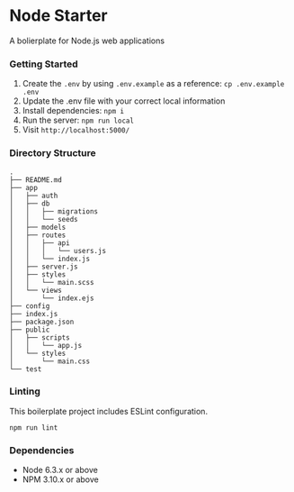 # Node Starter
A bolierplate for Node.js web applications

### Getting Started

1. Create the `.env` by using `.env.example` as a reference: `cp .env.example .env`
2. Update the .env file with your correct local information
3. Install dependencies: `npm i`
4. Run the server: `npm run local`
5. Visit `http://localhost:5000/`

### Directory Structure

```
.
├── README.md
├── app
│   ├── auth
│   ├── db
│   │   ├── migrations
│   │   └── seeds
│   ├── models
│   ├── routes
│   │   ├── api
│   │   │   └── users.js
│   │   └── index.js
│   ├── server.js
│   ├── styles
│   │   └── main.scss
│   └── views
│       └── index.ejs
├── config
├── index.js
├── package.json
├── public
│   ├── scripts
│   │   └── app.js
│   └── styles
│       └── main.css
└── test
```

### Linting

This boilerplate project includes ESLint configuration.

```
npm run lint
```

### Dependencies

* Node 6.3.x or above
* NPM 3.10.x or above
